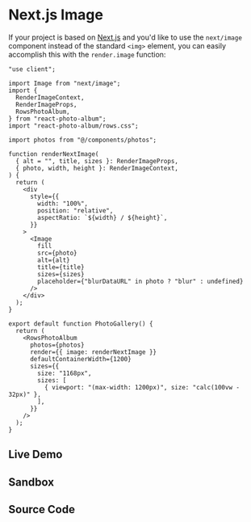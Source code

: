 # Next.js Image

If your project is based on [Next.js](https://nextjs.org/) and you'd like to use
the `next/image` component instead of the standard `<img>` element, you can
easily accomplish this with the `render.image` function:

```tsx
"use client";

import Image from "next/image";
import {
  RenderImageContext,
  RenderImageProps,
  RowsPhotoAlbum,
} from "react-photo-album";
import "react-photo-album/rows.css";

import photos from "@/components/photos";

function renderNextImage(
  { alt = "", title, sizes }: RenderImageProps,
  { photo, width, height }: RenderImageContext,
) {
  return (
    <div
      style={{
        width: "100%",
        position: "relative",
        aspectRatio: `${width} / ${height}`,
      }}
    >
      <Image
        fill
        src={photo}
        alt={alt}
        title={title}
        sizes={sizes}
        placeholder={"blurDataURL" in photo ? "blur" : undefined}
      />
    </div>
  );
}

export default function PhotoGallery() {
  return (
    <RowsPhotoAlbum
      photos={photos}
      render={{ image: renderNextImage }}
      defaultContainerWidth={1200}
      sizes={{
        size: "1168px",
        sizes: [
          { viewport: "(max-width: 1200px)", size: "calc(100vw - 32px)" },
        ],
      }}
    />
  );
}
```

## Live Demo

<NextJsExample />

## Sandbox

<StackBlitzLink href="github/igordanchenko/react-photo-album/tree/next/examples/nextjs" file="components/PhotoGallery.tsx" title="react-photo-album-nextjs" description="react-photo-album Next.js example" />

## Source Code

<GitHubLink suffix="nextjs" />
